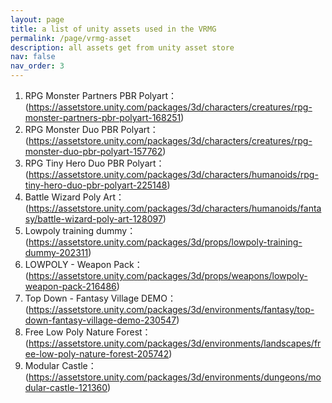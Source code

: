 ```yaml
---
layout: page
title: a list of unity assets used in the VRMG
permalink: /page/vrmg-asset
description: all assets get from unity asset store
nav: false
nav_order: 3
---
```


1. RPG Monster Partners PBR Polyart：
(https://assetstore.unity.com/packages/3d/characters/creatures/rpg-monster-partners-pbr-polyart-168251)
2. RPG Monster Duo PBR Polyart：
(https://assetstore.unity.com/packages/3d/characters/creatures/rpg-monster-duo-pbr-polyart-157762)
3. RPG Tiny Hero Duo PBR Polyart：
(https://assetstore.unity.com/packages/3d/characters/humanoids/rpg-tiny-hero-duo-pbr-polyart-225148)
4. Battle Wizard Poly Art：
(https://assetstore.unity.com/packages/3d/characters/humanoids/fantasy/battle-wizard-poly-art-128097)
5. Lowpoly training dummy：
(https://assetstore.unity.com/packages/3d/props/lowpoly-training-dummy-202311)
6. LOWPOLY - Weapon Pack：
(https://assetstore.unity.com/packages/3d/props/weapons/lowpoly-weapon-pack-216486)
7. Top Down - Fantasy Village DEMO：
(https://assetstore.unity.com/packages/3d/environments/fantasy/top-down-fantasy-village-demo-230547)
8. Free Low Poly Nature Forest：
(https://assetstore.unity.com/packages/3d/environments/landscapes/free-low-poly-nature-forest-205742)
9. Modular Castle：
(https://assetstore.unity.com/packages/3d/environments/dungeons/modular-castle-121360)
